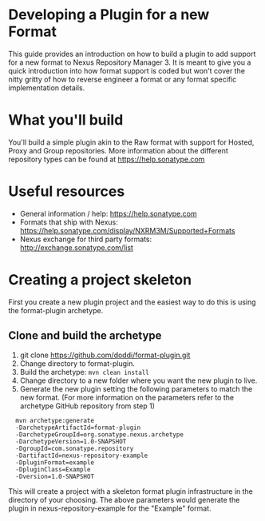 # Developing a Plugin for a new Format

This guide provides an introduction on how to build a plugin to add support for a new format to Nexus Repository Manager 3. It is meant to give you a quick introduction into how format support is coded but won't cover the nitty gritty of how to reverse engineer a format or any format specific implementation details.

# What you'll build

You'll build a simple plugin akin to the Raw format with support for Hosted, Proxy and Group repositories. More information about the different repository types can be found at https://help.sonatype.com

# Useful resources

- General information / help: https://help.sonatype.com
- Formats that ship with Nexus: https://help.sonatype.com/display/NXRM3M/Supported+Formats
- Nexus exchange for third party formats: http://exchange.sonatype.com/list

# Creating a project skeleton

First you create a new plugin project and the easiest way to do this is using the format-plugin archetype.

## Clone and build the archetype

1. git clone https://github.com/doddi/format-plugin.git
2. Change directory to format-plugin.
3. Build the archetype: ``` mvn clean install ```
4. Change directory to a new folder where you want the new plugin to live.
5. Generate the new plugin setting the following parameters to match the new format. (For more information on the parameters      refer to the archetype GitHub repository from step 1)

  ``` 
    mvn archetype:generate                              
    -DarchetypeArtifactId=format-plugin               
    -DarchetypeGroupId=org.sonatype.nexus.archetype   
    -DarchetypeVersion=1.0-SNAPSHOT                   
    -DgroupId=com.sonatype.repository                 
    -DartifactId=nexus-repository-example                 
    -DpluginFormat=example                                
    -DpluginClass=Example                                 
    -Dversion=1.0-SNAPSHOT 
  ```   
  
This will create a project with a skeleton format plugin infrastructure in the directory of your choosing. The above parameters would generate the plugin in nexus-repository-example for the "Example" format.
